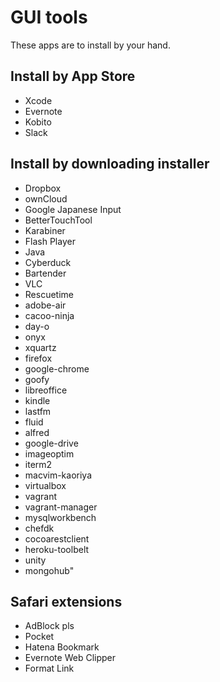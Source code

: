 GUI tools
======================

These apps are to install by your hand.

## Install by App Store

* Xcode
* Evernote
* Kobito
* Slack


## Install by downloading installer

* Dropbox
* ownCloud
* Google Japanese Input
* BetterTouchTool
* Karabiner
* Flash Player
* Java
* Cyberduck
* Bartender
* VLC
* Rescuetime
* adobe-air
* cacoo-ninja
* day-o
* onyx
* xquartz
* firefox
* google-chrome
* goofy
* libreoffice
* kindle
* lastfm
* fluid
* alfred
* google-drive
* imageoptim
* iterm2
* macvim-kaoriya
* virtualbox
* vagrant
* vagrant-manager
* mysqlworkbench
* chefdk
* cocoarestclient
* heroku-toolbelt
* unity
* mongohub"


## Safari extensions

* AdBlock pls
* Pocket
* Hatena Bookmark
* Evernote Web Clipper
* Format Link

